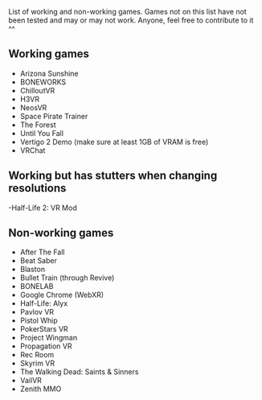 List of working and non-working games. Games not on this list have not been tested and may or may not work. Anyone, feel free to contribute to it ^^

## Working games

- Arizona Sunshine
- BONEWORKS
- ChilloutVR
- H3VR
- NeosVR
- Space Pirate Trainer
- The Forest
- Until You Fall
- Vertigo 2 Demo (make sure at least 1GB of VRAM is free)
- VRChat

## Working but has stutters when changing resolutions

-Half-Life 2: VR Mod

## Non-working games

- After The Fall
- Beat Saber
- Blaston
- Bullet Train (through Revive)
- BONELAB
- Google Chrome (WebXR)
- Half-Life: Alyx
- Pavlov VR
- Pistol Whip
- PokerStars VR
- Project Wingman
- Propagation VR
- Rec Room
- Skyrim VR
- The Walking Dead: Saints & Sinners
- VailVR
- Zenith MMO
